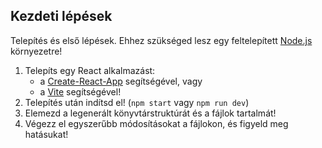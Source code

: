 ## Kezdeti lépések

Telepítés és első lépések. Ehhez szükséged lesz egy feltelepített [Node.js](https://nodejs.org/en/) környezetre!

1. Telepíts egy React alkalmazást:
    - a [Create-React-App](https://create-react-app.dev/) segítségével, vagy
    - a [Vite](https://vitejs.dev/guide/#scaffolding-your-first-vite-project) segítségével!
2. Telepítés után indítsd el! (`npm start` vagy `npm run dev`)
3. Elemezd a legenerált könyvtárstruktúrát és a fájlok tartalmát!
4. Végezz el egyszerűbb módosításokat a fájlokon, és figyeld meg hatásukat!
